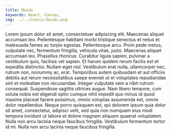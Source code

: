 ```yaml
---
title: Boids
keywords: React, Canvas, 
img: ../../static/boids.png
---
```


Lorem ipsum dolor sit amet, consectetuer adipiscing elit. Maecenas aliquet accumsan leo. Pellentesque habitant morbi tristique senectus et netus et malesuada fames ac turpis egestas. Pellentesque arcu. Proin pede metus, vulputate nec, fermentum fringilla, vehicula vitae, justo. Maecenas aliquet accumsan leo. Phasellus rhoncus. Curabitur ligula sapien, pulvinar a vestibulum quis, facilisis vel sapien. Et harum quidem rerum facilis est et expedita distinctio. Nullam eget nisl. Vestibulum erat nulla, ullamcorper nec, rutrum non, nonummy ac, erat. Temporibus autem quibusdam et aut officiis debitis aut rerum necessitatibus saepe eveniet ut et voluptates repudiandae sint et molestiae non recusandae. Integer vulputate sem a nibh rutrum consequat. Suspendisse sagittis ultrices augue. Nam libero tempore, cum soluta nobis est eligendi optio cumque nihil impedit quo minus id quod maxime placeat facere possimus, omnis voluptas assumenda est, omnis dolor repellendus. Neque porro quisquam est, qui dolorem ipsum quia dolor sit amet, consectetur, adipisci velit, sed quia non numquam eius modi tempora incidunt ut labore et dolore magnam aliquam quaerat voluptatem. Nulla non arcu lacinia neque faucibus fringilla. Vestibulum fermentum tortor id mi. Nulla non arcu lacinia neque faucibus fringilla.